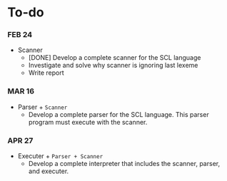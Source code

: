 # To-do

### FEB 24
- Scanner
  - [DONE] Develop a complete scanner for the SCL language
  - Investigate and solve why scanner is ignoring last lexeme 
  - Write report

### MAR 16
- Parser + `Scanner`
  - Develop a complete parser for the SCL language. This parser program must execute with the scanner.


### APR 27
- Executer + `Parser + Scanner`
  - Develop a complete interpreter that includes the scanner, parser, and executer. 
